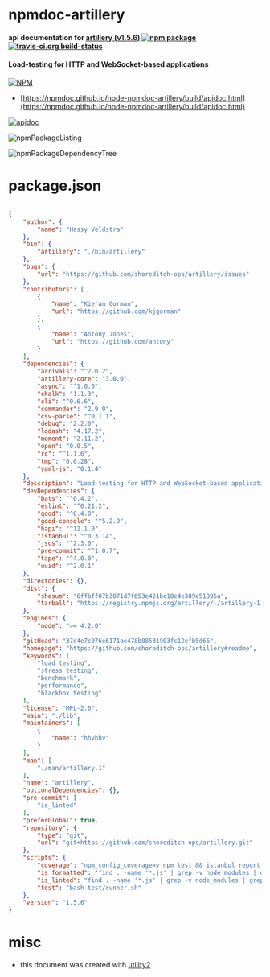 # npmdoc-artillery

#### api documentation for  [artillery (v1.5.6)](https://github.com/shoreditch-ops/artillery#readme)  [![npm package](https://img.shields.io/npm/v/npmdoc-artillery.svg?style=flat-square)](https://www.npmjs.org/package/npmdoc-artillery) [![travis-ci.org build-status](https://api.travis-ci.org/npmdoc/node-npmdoc-artillery.svg)](https://travis-ci.org/npmdoc/node-npmdoc-artillery)

#### Load-testing for HTTP and WebSocket-based applications

[![NPM](https://nodei.co/npm/artillery.png?downloads=true&downloadRank=true&stars=true)](https://www.npmjs.com/package/artillery)

- [https://npmdoc.github.io/node-npmdoc-artillery/build/apidoc.html](https://npmdoc.github.io/node-npmdoc-artillery/build/apidoc.html)

[![apidoc](https://npmdoc.github.io/node-npmdoc-artillery/build/screenCapture.buildCi.browser.%252Ftmp%252Fbuild%252Fapidoc.html.png)](https://npmdoc.github.io/node-npmdoc-artillery/build/apidoc.html)

![npmPackageListing](https://npmdoc.github.io/node-npmdoc-artillery/build/screenCapture.npmPackageListing.svg)

![npmPackageDependencyTree](https://npmdoc.github.io/node-npmdoc-artillery/build/screenCapture.npmPackageDependencyTree.svg)



# package.json

```json

{
    "author": {
        "name": "Hassy Veldstra"
    },
    "bin": {
        "artillery": "./bin/artillery"
    },
    "bugs": {
        "url": "https://github.com/shoreditch-ops/artillery/issues"
    },
    "contributors": [
        {
            "name": "Kieran Gorman",
            "url": "https://github.com/kjgorman"
        },
        {
            "name": "Antony Jones",
            "url": "https://github.com/antony"
        }
    ],
    "dependencies": {
        "arrivals": "^2.0.2",
        "artillery-core": "3.0.0",
        "async": "^1.0.0",
        "chalk": "1.1.3",
        "cli": "^0.6.6",
        "commander": "2.9.0",
        "csv-parse": "^0.1.1",
        "debug": "2.2.0",
        "lodash": "4.17.2",
        "moment": "2.11.2",
        "open": "0.0.5",
        "rc": "^1.1.6",
        "tmp": "0.0.28",
        "yaml-js": "0.1.4"
    },
    "description": "Load-testing for HTTP and WebSocket-based applications",
    "devDependencies": {
        "bats": "^0.4.2",
        "eslint": "^0.21.2",
        "good": "^6.4.0",
        "good-console": "^5.2.0",
        "hapi": "^12.1.0",
        "istanbul": "^0.3.14",
        "jscs": "^2.3.0",
        "pre-commit": "^1.0.7",
        "tape": "^4.0.0",
        "uuid": "^2.0.1"
    },
    "directories": {},
    "dist": {
        "shasum": "6ffbff07b3071d7f653e421be10c4e389e51895a",
        "tarball": "https://registry.npmjs.org/artillery/-/artillery-1.5.6.tgz"
    },
    "engines": {
        "node": ">= 4.2.0"
    },
    "gitHead": "37d4e7c076e6171ae478b88531903fc12efb5d66",
    "homepage": "https://github.com/shoreditch-ops/artillery#readme",
    "keywords": [
        "load testing",
        "stress testing",
        "benchmark",
        "performance",
        "blackbox testing"
    ],
    "license": "MPL-2.0",
    "main": "./lib",
    "maintainers": [
        {
            "name": "hhvhhv"
        }
    ],
    "man": [
        "./man/artillery.1"
    ],
    "name": "artillery",
    "optionalDependencies": {},
    "pre-commit": [
        "is_linted"
    ],
    "preferGlobal": true,
    "repository": {
        "type": "git",
        "url": "git+https://github.com/shoreditch-ops/artillery.git"
    },
    "scripts": {
        "coverage": "npm_config_coverage=y npm test && istanbul report html text-summary",
        "is_formatted": "find . -name '*.js' | grep -v node_modules | grep -v coverage | xargs jscs --preset=google",
        "is_linted": "find . -name '*.js' | grep -v node_modules | grep -v coverage | xargs eslint",
        "test": "bash test/runner.sh"
    },
    "version": "1.5.6"
}
```



# misc
- this document was created with [utility2](https://github.com/kaizhu256/node-utility2)
